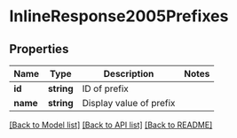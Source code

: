 # InlineResponse2005Prefixes

## Properties
Name | Type | Description | Notes
------------ | ------------- | ------------- | -------------
**id** | **string** | ID of prefix | 
**name** | **string** | Display value of prefix | 

[[Back to Model list]](../README.md#documentation-for-models) [[Back to API list]](../README.md#documentation-for-api-endpoints) [[Back to README]](../README.md)



